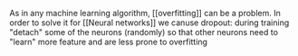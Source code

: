 As in any machine learning algorithm, [[overfitting]] can be a problem. In order to solve it for [[Neural networks]] we canuse dropout: during training "detach" some of the neurons (randomly) so that other neurons need to "learn" more feature and are less prone to overfitting